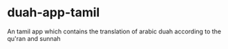 # duah-app-tamil
An tamil app which contains the translation of arabic duah according to the qu'ran and sunnah
